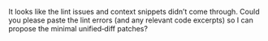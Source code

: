 It looks like the lint issues and context snippets didn’t come through. Could you please paste the lint errors (and any relevant code excerpts) so I can propose the minimal unified‑diff patches?